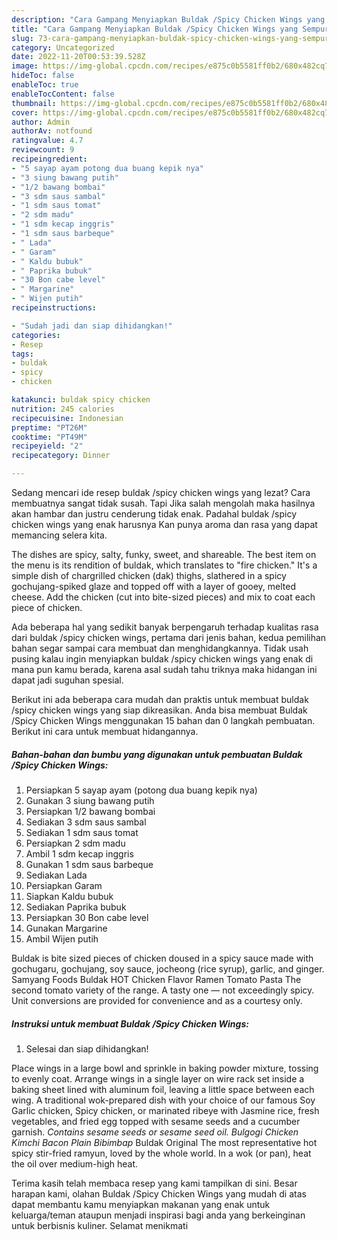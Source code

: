 ```yaml
---
description: "Cara Gampang Menyiapkan Buldak /Spicy Chicken Wings yang Sempurna"
title: "Cara Gampang Menyiapkan Buldak /Spicy Chicken Wings yang Sempurna"
slug: 73-cara-gampang-menyiapkan-buldak-spicy-chicken-wings-yang-sempurna
category: Uncategorized
date: 2022-11-20T00:53:39.528Z
image: https://img-global.cpcdn.com/recipes/e875c0b5581ff0b2/680x482cq70/buldak-spicy-chicken-wings-foto-resep-utama.jpg
hideToc: false
enableToc: true
enableTocContent: false
thumbnail: https://img-global.cpcdn.com/recipes/e875c0b5581ff0b2/680x482cq70/buldak-spicy-chicken-wings-foto-resep-utama.jpg
cover: https://img-global.cpcdn.com/recipes/e875c0b5581ff0b2/680x482cq70/buldak-spicy-chicken-wings-foto-resep-utama.jpg
author: Admin
authorAv: notfound
ratingvalue: 4.7
reviewcount: 9
recipeingredient:
- "5 sayap ayam potong dua buang kepik nya"
- "3 siung bawang putih"
- "1/2 bawang bombai"
- "3 sdm saus sambal"
- "1 sdm saus tomat"
- "2 sdm madu"
- "1 sdm kecap inggris"
- "1 sdm saus barbeque"
- " Lada"
- " Garam"
- " Kaldu bubuk"
- " Paprika bubuk"
- "30 Bon cabe level"
- " Margarine"
- " Wijen putih"
recipeinstructions:

- "Sudah jadi dan siap dihidangkan!"
categories:
- Resep
tags:
- buldak
- spicy
- chicken

katakunci: buldak spicy chicken 
nutrition: 245 calories
recipecuisine: Indonesian
preptime: "PT26M"
cooktime: "PT49M"
recipeyield: "2"
recipecategory: Dinner

---
```



Sedang mencari ide resep buldak /spicy chicken wings yang lezat? Cara membuatnya sangat tidak susah. Tapi Jika salah mengolah maka hasilnya akan hambar dan justru cenderung tidak enak. Padahal buldak /spicy chicken wings yang enak harusnya Kan punya aroma dan rasa yang dapat memancing selera kita.


The dishes are spicy, salty, funky, sweet, and shareable. The best item on the menu is its rendition of buldak, which translates to &#34;fire chicken.&#34; It&#39;s a simple dish of chargrilled chicken (dak) thighs, slathered in a spicy gochujang-spiked glaze and topped off with a layer of gooey, melted cheese. Add the chicken (cut into bite-sized pieces) and mix to coat each piece of chicken.

Ada beberapa hal yang sedikit banyak berpengaruh terhadap kualitas rasa dari buldak /spicy chicken wings, pertama dari jenis bahan, kedua pemilihan bahan segar sampai cara membuat dan menghidangkannya. Tidak usah pusing kalau ingin menyiapkan buldak /spicy chicken wings yang enak di mana pun kamu berada, karena asal sudah tahu triknya maka hidangan ini dapat jadi suguhan spesial.


Berikut ini ada beberapa cara mudah dan praktis untuk membuat buldak /spicy chicken wings yang siap dikreasikan. Anda bisa membuat Buldak /Spicy Chicken Wings menggunakan 15 bahan dan 0 langkah pembuatan. Berikut ini cara untuk membuat hidangannya.

<!--inarticleads1-->

##### Bahan-bahan dan bumbu yang digunakan untuk pembuatan Buldak /Spicy Chicken Wings:

1. Persiapkan 5 sayap ayam (potong dua buang kepik nya)
1. Gunakan 3 siung bawang putih
1. Persiapkan 1/2 bawang bombai
1. Sediakan 3 sdm saus sambal
1. Sediakan 1 sdm saus tomat
1. Persiapkan 2 sdm madu
1. Ambil 1 sdm kecap inggris
1. Gunakan 1 sdm saus barbeque
1. Sediakan  Lada
1. Persiapkan  Garam
1. Siapkan  Kaldu bubuk
1. Sediakan  Paprika bubuk
1. Persiapkan 30 Bon cabe level
1. Gunakan  Margarine
1. Ambil  Wijen putih


Buldak is bite sized pieces of chicken doused in a spicy sauce made with gochugaru, gochujang, soy sauce, jocheong (rice syrup), garlic, and ginger. Samyang Foods Buldak HOT Chicken Flavor Ramen Tomato Pasta The second tomato variety of the range. A tasty one — not exceedingly spicy. Unit conversions are provided for convenience and as a courtesy only. 

<!--inarticleads2-->

##### Instruksi untuk membuat Buldak /Spicy Chicken Wings:


1. Selesai dan siap dihidangkan!

Place wings in a large bowl and sprinkle in baking powder mixture, tossing to evenly coat. Arrange wings in a single layer on wire rack set inside a baking sheet lined with aluminum foil, leaving a little space between each wing. A traditional wok-prepared dish with your choice of our famous Soy Garlic chicken, Spicy chicken, or marinated ribeye with Jasmine rice, fresh vegetables, and fried egg topped with sesame seeds and a cucumber garnish. *Contains sesame seeds or sesame seed oil. Bulgogi Chicken Kimchi Bacon Plain Bibimbap* Buldak Original The most representative hot spicy stir-fried ramyun, loved by the whole world. In a wok (or pan), heat the oil over medium-high heat. 

Terima kasih telah membaca resep yang kami tampilkan di sini. Besar harapan kami, olahan Buldak /Spicy Chicken Wings yang mudah di atas dapat membantu kamu menyiapkan makanan yang enak untuk keluarga/teman ataupun menjadi inspirasi bagi anda yang berkeinginan untuk berbisnis kuliner. Selamat menikmati
